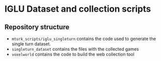# IGLU Dataset and collection scripts

## Repository structure

* `mturk_scripts/iglu_singleturn` contains the code used to generate the single turn dataset. 
* `singleturn_dataset` contains the files with the collected games
* `voxelworld` contains the code to build the web collection tool
